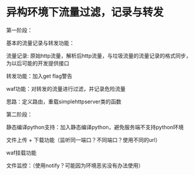 # 异构环境下流量过滤，记录与转发

第一阶段：

基本的流量记录与转发功能：

流量记录: 原始http流量，解析后http流量，与垃圾流量的流量记录的格式同步，为以后可能的开发提供接口

转发功能：加入get flag警告

waf功能：对转发的流量进行过滤，并记录危险流量



思路：定义路由，重载simplehttpserver类的函数



第二阶段：

静态编译python支持：加入静态编译python，避免服务端不支持python环境

文件上传 + 下载功能（监听同一端口？不同端口？使用不同的url）

waf挂载功能	

文件监控：（使用notify？可能因为环境恶劣没有办法使用）





